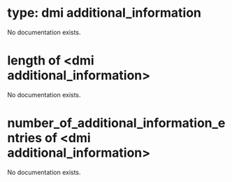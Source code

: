 # type: dmi additional_information

No documentation exists.

# length of &lt;dmi additional_information&gt;

No documentation exists.

# number_of_additional_information_entries of &lt;dmi additional_information&gt;

No documentation exists.
